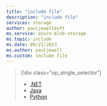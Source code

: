 ```yaml
---
title: "include file"
description: "include file"
services: storage
author: pauljewellmsft
ms.service: azure-blob-storage
ms.topic: include
ms.date: 09/21/2023
ms.author: pauljewell
ms.custom: include file
---
```


> [!div class="op_single_selector"]
>
> - [.NET](../../articles/storage/blobs/sas-service-create-dotnet-container.md)
> - [Java](../../articles/storage/blobs/sas-service-create-java-container.md)
> - [Python](../../articles/storage/blobs/sas-service-create-python-container.md)